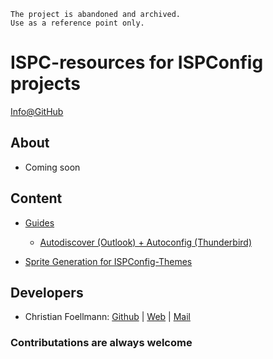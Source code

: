 ```
The project is abandoned and archived.
Use as a reference point only.
```

# ISPC-resources for ISPConfig projects

[Info@GitHub](https://github.com/cfoellmann/ispc-resources)

## About
- Coming soon

## Content
* [Guides](https://github.com/foe-services/cfoellmann/tree/master/guides)
    * [Autodiscover (Outlook) + Autoconfig (Thunderbird)](https://github.com/cfoellmann/ispc-resources/tree/master/guides/autodiscover)

* [Sprite Generation for ISPConfig-Themes](https://github.com/cfoellmann/ispc-resources/tree/master/sprite_generation)

## Developers
-   Christian Foellmann: [Github](https://github.com/cfoellmann) | [Web](http://www.foe-services.de) | [Mail](mailto:foellmann@foe-services.de)

### Contributations are always welcome
